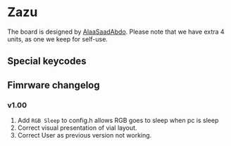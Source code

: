# Zazu 
The board is designed by [AlaaSaadAbdo](https://github.com/AlaaSaadAbdo/battoota/tree/main). Please note that we have extra 4 units, as one we keep for self-use.  


## Special keycodes  

## Fimrware changelog

### v1.00
1. Add `RGB Sleep` to config.h allows RGB goes to sleep when pc is sleep
2. Correct visual presentation of vial layout.
3. Correct User as previous version not working. 
